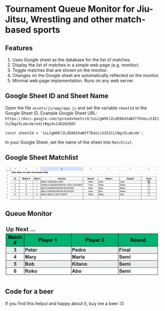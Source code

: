 # Tournament Queue Monitor for Jiu-Jitsu, Wrestling and other match-based sports

## Features
1. Uses Google sheet as the database for the list of matches.
2. Display the list of matches in a simple web page (e.g. monitor).
3. Toggle matches that are shown on the monitor.
4. Changes on the Google sheet are automatically reflected on the monitor.
5. Minimal web page implementation. Runs on any web server.

## Google Sheet ID and Sheet Name
Open the file `assets/js/app/app.js` and set the variable `sheetId` to the Google Sheet ID.
Example Google Sheet URL: `https://docs.google.com/spreadsheets/d/1sLCgW9klZLdE0A3XaWIf7E4oLzSIE1CLCNgz5Labcde/edit#gid=136282605`
```
const sheetId = '1sLCgW9klZLdE0A3XaWIf7E4oLzSIE1CLCNgz5Labcde';
```
In your Google Sheet, set the name of the sheet into `Matchlist`.

## Google Sheet Matchlist
![images/google-sheet-matchlist-tab.pn](https://github.com/shomaglasang/tournament-queue-monitor/blob/master/images/google-sheet-matchlist-tab.png)

## Queue Monitor
![](https://github.com/shomaglasang/tournament-queue-monitor/blob/master/images/queue-monitor.png)

## Code for a beer
If you find this helpul and happy about it, buy me a beer :D.
